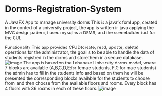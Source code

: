 # Dorms-Registration-System
A JavaFX App to manage university dorms
This is a javafx fxml app, created in the context of a university project, the app is written in java applying the MVC design pattern, i used mysql as a DBMS, and the scenebuilder tool for the GUI.

Functionality
This app provides CRUD(create, read, update, delete) operations for the administrator, the goal is to be able to handle the data of students registred in the dorms and store them in a secure database.
![image](https://user-images.githubusercontent.com/77987150/138708551-549184f6-1e3c-4019-85ac-09ae88e10ecd.png)
The app is based on the Lebanese University dorms model, where 7 blocks are available (A,B,C,D,E:for female students, F,G:for male students) the admin has to fill in the students info and based on them he will be presented the corresponding blocks available for the students to choose from, and then choose from the available floors and rooms. Every block has 4 floors with 36 rooms in each of these floors.
![image](https://user-images.githubusercontent.com/77987150/138708674-edf0fea7-6e99-4a23-aec1-974c31a2d361.png)
